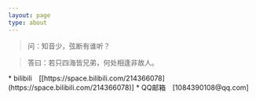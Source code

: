 ```yaml
---
layout: page
type: about
---
```

<blockquote class="blockquote-center">问：知音少，弦断有谁听？</blockquote>

<blockquote class="blockquote-center">答曰：若只四海皆兄弟，何处相逢非故人。</blockquote>
 * bilibili&emsp;[[https://space.bilibili.com/214366078](https://space.bilibili.com/214366078)]  
 * QQ邮箱&emsp;[1084390108@qq.com]
